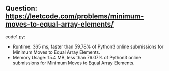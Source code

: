 ## Question: https://leetcode.com/problems/minimum-moves-to-equal-array-elements/

code1.py:
* Runtime: 365 ms, faster than 59.78% of Python3 online submissions for Minimum Moves to Equal Array Elements.
* Memory Usage: 15.4 MB, less than 76.07% of Python3 online submissions for Minimum Moves to Equal Array Elements.